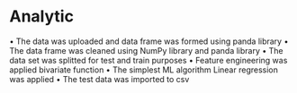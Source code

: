 # Analytic
•	The data was uploaded and data frame was formed using panda library
•	The data frame was cleaned using NumPy library and panda library
•	The data set was splitted for test and train purposes
•	Feature engineering was applied bivariate function
•	The simplest ML algorithm Linear regression was applied
•	The test data was imported to csv
